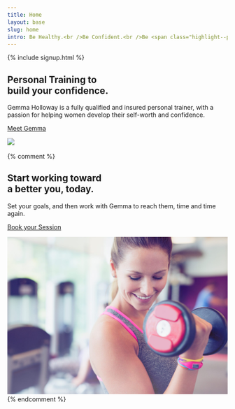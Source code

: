 ```yaml
---
title: Home
layout: base
slug: home
intro: Be Healthy.<br />Be Confident.<br />Be <span class="highlight--pink">a vixen</span>.
---
```


{% include signup.html %}

<section class="homepage-section homepage-section--about">
  <h2>Personal Training to<br /><span class="highlight--pink">build your confidence</span>.</h2>

  <p class="about__content">Gemma Holloway is a fully qualified and insured personal trainer, with a passion for helping women develop their self-worth and confidence.</p>

  <a class="button" href="/about">Meet Gemma</a>
</section>

<img class="image--full-bleed" src="/img/bg3.jpg" />

{% comment %}
<section class="homepage-section homepage-section--sessions">
  <h2>Start working toward<br /><span class="highlight--yellow">a better you</span>, today.</h2>

  <p class="sessions__content">
    Set your goals, and then work with Gemma to reach them, time and time again.
  </p>

  <a class="button" href='/book'>Book your Session</a>
</section>

<img src="/img/bg.jpg" />
{% endcomment %}
